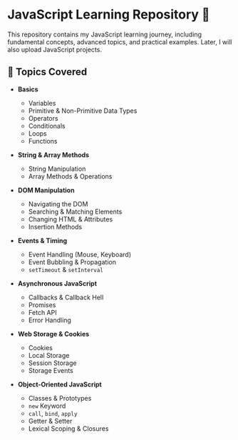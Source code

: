 # JavaScript Learning Repository 🚀

This repository contains my JavaScript learning journey, including fundamental concepts, advanced topics, and practical examples. Later, I will also upload JavaScript projects.

## 📌 Topics Covered
- **Basics**
  - Variables
  - Primitive & Non-Primitive Data Types
  - Operators
  - Conditionals
  - Loops
  - Functions

- **String & Array Methods**
  - String Manipulation
  - Array Methods & Operations

- **DOM Manipulation**
  - Navigating the DOM
  - Searching & Matching Elements
  - Changing HTML & Attributes
  - Insertion Methods

- **Events & Timing**
  - Event Handling (Mouse, Keyboard)
  - Event Bubbling & Propagation
  - `setTimeout` & `setInterval`

- **Asynchronous JavaScript**
  - Callbacks & Callback Hell
  - Promises
  - Fetch API
  - Error Handling

- **Web Storage & Cookies**
  - Cookies
  - Local Storage
  - Session Storage
  - Storage Events

- **Object-Oriented JavaScript**
  - Classes & Prototypes
  - `new` Keyword
  - `call`, `bind`, `apply`
  - Getter & Setter
  - Lexical Scoping & Closures